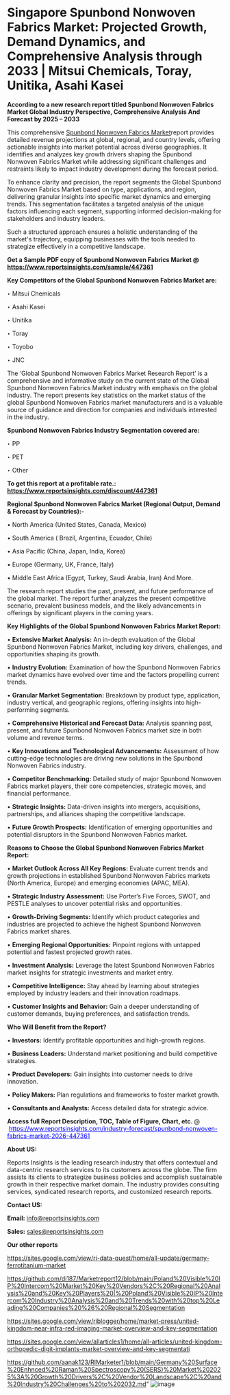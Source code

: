 # Singapore Spunbond Nonwoven Fabrics Market: Projected Growth, Demand Dynamics, and Comprehensive Analysis through 2033 | Mitsui Chemicals, Toray, Unitika, Asahi Kasei

<strong>According to a new research report titled Spunbond Nonwoven Fabrics Market Global Industry Perspective, Comprehensive Analysis And Forecast by 2025 – 2033</strong>

This comprehensive <a href=https://www.reportsinsights.com/sample/447361>Spunbond Nonwoven Fabrics Market</a>report provides detailed revenue projections at global, regional, and country levels, offering actionable insights into market potential across diverse geographies. It identifies and analyzes key growth drivers shaping the Spunbond Nonwoven Fabrics Market while addressing significant challenges and restraints likely to impact industry development during the forecast period.

To enhance clarity and precision, the report segments the Global Spunbond Nonwoven Fabrics Market based on type, applications, and region, delivering granular insights into specific market dynamics and emerging trends. This segmentation facilitates a targeted analysis of the unique factors influencing each segment, supporting informed decision-making for stakeholders and industry leaders.

Such a structured approach ensures a holistic understanding of the market's trajectory, equipping businesses with the tools needed to strategize effectively in a competitive landscape.

<strong>Get a Sample PDF copy of Spunbond Nonwoven Fabrics Market </strong><strong>@<a href=https://www.reportsinsights.com/sample/447361 style=color:#0000ff;> https://www.reportsinsights.com/sample/447361</a></strong></font>

<strong>Key Competitors of the Global Spunbond Nonwoven Fabrics Market are:</strong>

‣ Mitsui Chemicals

‣ Asahi Kasei

‣ Unitika

‣ Toray

‣ Toyobo

‣ JNC

The ‘Global Spunbond Nonwoven Fabrics Market Research Report’ is a comprehensive and informative study on the current state of the Global Spunbond Nonwoven Fabrics Market industry with emphasis on the global industry. The report presents key statistics on the market status of the global Spunbond Nonwoven Fabrics market manufacturers and is a valuable source of guidance and direction for companies and individuals interested in the industry.

<strong>Spunbond Nonwoven Fabrics Industry Segmentation covered are:</strong>

‣ PP

‣ PET

‣ Other

<strong>To get this report at a profitable rate.: <a href=https://www.reportsinsights.com/discount/447361 style=color:#0000ff;>https://www.reportsinsights.com/discount/447361</a></strong></font>

<strong>Regional Spunbond Nonwoven Fabrics Market (Regional Output, Demand &amp; Forecast by Countries):-</strong>

• North America (United States, Canada, Mexico)

• South America ( Brazil, Argentina, Ecuador, Chile)

• Asia Pacific (China, Japan, India, Korea)

• Europe (Germany, UK, France, Italy)

• Middle East Africa (Egypt, Turkey, Saudi Arabia, Iran) And More.

The research report studies the past, present, and future performance of the global market. The report further analyzes the present competitive scenario, prevalent business models, and the likely advancements in offerings by significant players in the coming years.

<strong>Key Highlights of the Global Spunbond Nonwoven Fabrics Market Report:</strong>

• <strong>Extensive Market Analysis:</strong> An in-depth evaluation of the Global Spunbond Nonwoven Fabrics Market, including key drivers, challenges, and opportunities shaping its growth.

• <strong>Industry Evolution:</strong> Examination of how the Spunbond Nonwoven Fabrics market dynamics have evolved over time and the factors propelling current trends.

• <strong>Granular Market Segmentation:</strong> Breakdown by product type, application, industry vertical, and geographic regions, offering insights into high-performing segments.

• <strong>Comprehensive Historical and Forecast Data:</strong> Analysis spanning past, present, and future Spunbond Nonwoven Fabrics market size in both volume and revenue terms.

• <strong>Key Innovations and Technological Advancements:</strong> Assessment of how cutting-edge technologies are driving new solutions in the Spunbond Nonwoven Fabrics industry.

• <strong>Competitor Benchmarking:</strong> Detailed study of major Spunbond Nonwoven Fabrics market players, their core competencies, strategic moves, and financial performance.

• <strong>Strategic Insights:</strong> Data-driven insights into mergers, acquisitions, partnerships, and alliances shaping the competitive landscape.

• <strong>Future Growth Prospects:</strong> Identification of emerging opportunities and potential disruptors in the Spunbond Nonwoven Fabrics market.

<strong>Reasons to Choose the Global Spunbond Nonwoven Fabrics Market Report:</strong>

• <strong>Market Outlook Across All Key Regions:</strong> Evaluate current trends and growth projections in established Spunbond Nonwoven Fabrics markets (North America, Europe) and emerging economies (APAC, MEA).

• <strong>Strategic Industry Assessment:</strong> Use Porter’s Five Forces, SWOT, and PESTLE analyses to uncover potential risks and opportunities.

• <strong>Growth-Driving Segments:</strong> Identify which product categories and industries are projected to achieve the highest Spunbond Nonwoven Fabrics market shares.

• <strong>Emerging Regional Opportunities:</strong> Pinpoint regions with untapped potential and fastest projected growth rates.

• <strong>Investment Analysis:</strong> Leverage the latest Spunbond Nonwoven Fabrics market insights for strategic investments and market entry.

• <strong>Competitive Intelligence:</strong> Stay ahead by learning about strategies employed by industry leaders and their innovation roadmaps.

• <strong>Customer Insights and Behavior:</strong> Gain a deeper understanding of customer demands, buying preferences, and satisfaction trends.

<strong>Who Will Benefit from the Report?</strong>

• <strong>Investors:</strong> Identify profitable opportunities and high-growth regions.

• <strong>Business Leaders:</strong> Understand market positioning and build competitive strategies.

• <strong>Product Developers:</strong> Gain insights into customer needs to drive innovation.

• <strong>Policy Makers:</strong> Plan regulations and frameworks to foster market growth.

• <strong>Consultants and Analysts:</strong> Access detailed data for strategic advice.
</ul>
<strong>Access full Report Description, TOC, Table of Figure, Chart, etc. </strong>@  <a href=https://www.reportsinsights.com/industry-forecast/spunbond-nonwoven-fabrics-market-2026-447361 style=color:#0000ff;>https://www.reportsinsights.com/industry-forecast/spunbond-nonwoven-fabrics-market-2026-447361</a></font>

<strong><strong>About US</strong>:</strong>

Reports Insights is the leading research industry that offers contextual and data-centric research services to its customers across the globe. The firm assists its clients to strategize business policies and accomplish sustainable growth in their respective market domain. The industry provides consulting services, syndicated research reports, and customized research reports.

<strong>Contact US:</strong>

<p class=""""><b>Email:</b> <a href=mailto:info@reportsinsights.com>info@reportsinsights.com</a></p>
<p class=""""><b>Sales:</b> <a href=mailto:sales@reportsinsights.com>sales@reportsinsights.com</a></p>

<strong>Our other reports</strong>

<a href=https://sites.google.com/view/ri-data-quest/home/all-update/germany-ferrotitanium-market>https://sites.google.com/view/ri-data-quest/home/all-update/germany-ferrotitanium-market</a>

<a href=https://github.com/di187/Marketreport12/blob/main/Poland%20Visible%20IP%20Intercom%20Market%20Key%20Vendors%2C%20Regional%20Analysis%20and%20Key%20Players%20|%20Poland%20Visible%20IP%20Intercom%20Industry%20Analysis%20and%20Trends%20with%20top%20Leading%20Companies%20%26%20Regional%20Segmentation>https://github.com/di187/Marketreport12/blob/main/Poland%20Visible%20IP%20Intercom%20Market%20Key%20Vendors%2C%20Regional%20Analysis%20and%20Key%20Players%20|%20Poland%20Visible%20IP%20Intercom%20Industry%20Analysis%20and%20Trends%20with%20top%20Leading%20Companies%20%26%20Regional%20Segmentation</a>

<a href=https://sites.google.com/view/riblogger/home/market-press/united-kingdom-near-infra-red-imaging-market-overview-and-key-segmentation>https://sites.google.com/view/riblogger/home/market-press/united-kingdom-near-infra-red-imaging-market-overview-and-key-segmentation</a>

<a href=https://sites.google.com/view/allarticles1/home/all-articles/united-kingdom-orthopedic-digit-implants-market-overview-and-key-segmentati>https://sites.google.com/view/allarticles1/home/all-articles/united-kingdom-orthopedic-digit-implants-market-overview-and-key-segmentati</a>

<a href=https://github.com/aanak123/RIMarketer1/blob/main/Germany%20Surface%20Enhnced%20Raman%20Spectroscopy%20(SERS)%20Market%202025%3A%20Growth%20Drivers%2C%20Vendor%20Landscape%2C%20and%20Industry%20Challenges%20to%202032.md>https://github.com/aanak123/RIMarketer1/blob/main/Germany%20Surface%20Enhnced%20Raman%20Spectroscopy%20(SERS)%20Market%202025%3A%20Growth%20Drivers%2C%20Vendor%20Landscape%2C%20and%20Industry%20Challenges%20to%202032.md</a>"
![image](https://github.com/user-attachments/assets/7c573899-fd88-471a-a00a-1769d334fed9)
